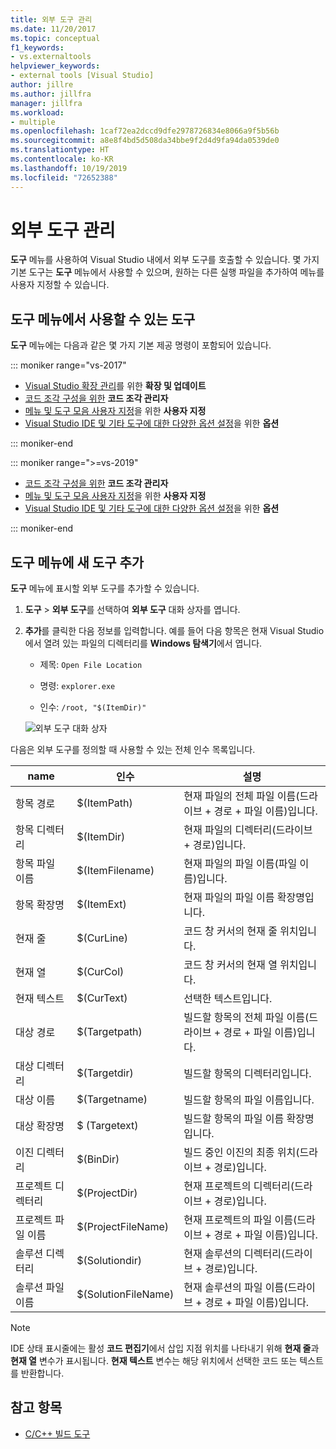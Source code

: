 ```yaml
---
title: 외부 도구 관리
ms.date: 11/20/2017
ms.topic: conceptual
f1_keywords:
- vs.externaltools
helpviewer_keywords:
- external tools [Visual Studio]
author: jillre
ms.author: jillfra
manager: jillfra
ms.workload:
- multiple
ms.openlocfilehash: 1caf72ea2dccd9dfe2978726834e8066a9f5b56b
ms.sourcegitcommit: a8e8f4bd5d508da34bbe9f2d4d9fa94da0539de0
ms.translationtype: HT
ms.contentlocale: ko-KR
ms.lasthandoff: 10/19/2019
ms.locfileid: "72652388"
---
```

# <a name="manage-external-tools"></a>외부 도구 관리

**도구** 메뉴를 사용하여 Visual Studio 내에서 외부 도구를 호출할 수 있습니다. 몇 가지 기본 도구는 **도구** 메뉴에서 사용할 수 있으며, 원하는 다른 실행 파일을 추가하여 메뉴를 사용자 지정할 수 있습니다.

## <a name="tools-available-on-the-tools-menu"></a>도구 메뉴에서 사용할 수 있는 도구

**도구** 메뉴에는 다음과 같은 몇 가지 기본 제공 명령이 포함되어 있습니다.

::: moniker range="vs-2017"

* [Visual Studio 확장 관리](finding-and-using-visual-studio-extensions.md)를 위한 **확장 및 업데이트**
* [코드 조각 구성을 위한](code-snippets.md) **코드 조각 관리자**
* [메뉴 및 도구 모음 사용자 지정](how-to-customize-menus-and-toolbars-in-visual-studio.md)을 위한 **사용자 지정**
* [Visual Studio IDE 및 기타 도구에 대한 다양한 옵션 설정](reference/options-dialog-box-visual-studio.md)을 위한 **옵션**

::: moniker-end

::: moniker range=">=vs-2019"

* [코드 조각 구성을 위한](code-snippets.md) **코드 조각 관리자**
* [메뉴 및 도구 모음 사용자 지정](how-to-customize-menus-and-toolbars-in-visual-studio.md)을 위한 **사용자 지정**
* [Visual Studio IDE 및 기타 도구에 대한 다양한 옵션 설정](reference/options-dialog-box-visual-studio.md)을 위한 **옵션**

::: moniker-end

## <a name="add-new-tools-to-the-tools-menu"></a>도구 메뉴에 새 도구 추가

**도구** 메뉴에 표시할 외부 도구를 추가할 수 있습니다.

1. **도구** > **외부 도구**를 선택하여 **외부 도구** 대화 상자를 엽니다.

1. **추가**를 클릭한 다음 정보를 입력합니다. 예를 들어 다음 항목은 현재 Visual Studio에서 열려 있는 파일의 디렉터리를 **Windows 탐색기**에서 엽니다.

   * 제목: `Open File Location`

   * 명령: `explorer.exe`

   * 인수: `/root, "$(ItemDir)"`

   ![외부 도구 대화 상자](media/external-tools-dialog.png)

다음은 외부 도구를 정의할 때 사용할 수 있는 전체 인수 목록입니다.

|name|인수|설명|
|----------|--------------|-----------------|
|항목 경로|$(ItemPath)|현재 파일의 전체 파일 이름(드라이브 + 경로 + 파일 이름)입니다.|
|항목 디렉터리|$(ItemDir)|현재 파일의 디렉터리(드라이브 + 경로)입니다.|
|항목 파일 이름|$(ItemFilename)|현재 파일의 파일 이름(파일 이름)입니다.|
|항목 확장명|$(ItemExt)|현재 파일의 파일 이름 확장명입니다.|
|현재 줄|$(CurLine)|코드 창 커서의 현재 줄 위치입니다.|
|현재 열|$(CurCol)|코드 창 커서의 현재 열 위치입니다.|
|현재 텍스트|$(CurText)|선택한 텍스트입니다.|
|대상 경로|$(Targetpath)|빌드할 항목의 전체 파일 이름(드라이브 + 경로 + 파일 이름)입니다.|
|대상 디렉터리|$(Targetdir)|빌드할 항목의 디렉터리입니다.|
|대상 이름|$(Targetname)|빌드할 항목의 파일 이름입니다.|
|대상 확장명|$ (Targetext)|빌드할 항목의 파일 이름 확장명입니다.|
|이진 디렉터리|$(BinDir)|빌드 중인 이진의 최종 위치(드라이브 + 경로)입니다.|
|프로젝트 디렉터리|$(ProjectDir)|현재 프로젝트의 디렉터리(드라이브 + 경로)입니다.|
|프로젝트 파일 이름|$(ProjectFileName)|현재 프로젝트의 파일 이름(드라이브 + 경로 + 파일 이름)입니다.|
|솔루션 디렉터리|$(Solutiondir)|현재 솔루션의 디렉터리(드라이브 + 경로)입니다.|
|솔루션 파일 이름|$(SolutionFileName)|현재 솔루션의 파일 이름(드라이브 + 경로 + 파일 이름)입니다.|

> [!NOTE]
> IDE 상태 표시줄에는 활성 **코드 편집기**에서 삽입 지점 위치를 나타내기 위해 **현재 줄**과 **현재 열** 변수가 표시됩니다. **현재 텍스트** 변수는 해당 위치에서 선택한 코드 또는 텍스트를 반환합니다.

## <a name="see-also"></a>참고 항목

- [C/C++ 빌드 도구](/cpp/build/reference/c-cpp-build-tools)
